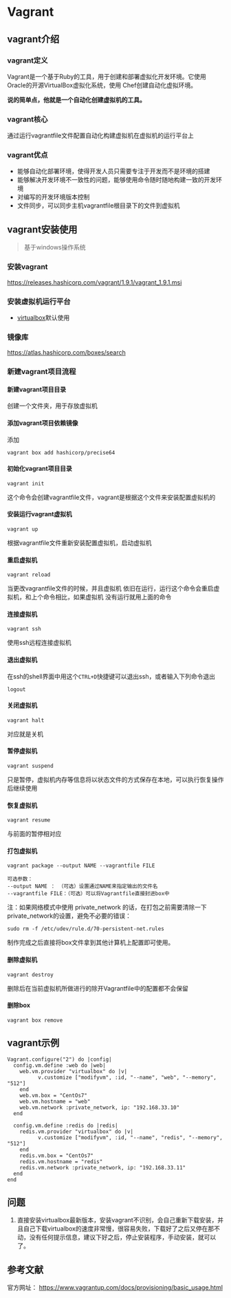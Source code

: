# Vagrant

## vagrant介绍

### vagrant定义
Vagrant是一个基于Ruby的工具，用于创建和部署虚拟化开发环境。它使用Oracle的开源VirtualBox虚拟化系统，使用 Chef创建自动化虚拟环境。

**说的简单点，他就是一个自动化创建虚拟机的工具。**

### vagrant核心
通过运行vagrantfile文件配置自动化构建虚拟机在虚拟机的运行平台上

### vagrant优点
- 能够自动化部署环境，使得开发人员只需要专注于开发而不是环境的搭建
- 能够解决开发环境不一致性的问题，能够使用命令随时随地构建一致的开发环境
- 对编写的开发环境版本控制
- 文件同步，可以同步主机vagrantfile根目录下的文件到虚拟机

## vagrant安装使用

> 基于windows操作系统

### 安装vagrant
https://releases.hashicorp.com/vagrant/1.9.1/vagrant_1.9.1.msi

### 安装虚拟机运行平台
- [virtualbox](http://download.virtualbox.org/virtualbox/5.0.10/VirtualBox-5.0.10-104061-Win.exe)默认使用

### 镜像库
https://atlas.hashicorp.com/boxes/search

### 新建vagrant项目流程

#### 新建vagrant项目目录
创建一个文件夹，用于存放虚拟机

#### 添加vagrant项目依赖镜像
添加
```
vagrant box add hashicorp/precise64
```

#### 初始化vagrant项目目录
```
vagrant init
```
这个命令会创建vagrantfile文件，vagrant是根据这个文件来安装配置虚拟机的

#### 安装运行vagrant虚拟机
```
vagrant up
```
根据vagrantfile文件重新安装配置虚拟机，启动虚拟机

#### 重启虚拟机
```
vagrant reload
```
当更改vagrantfile文件的时候，并且虚拟机
依旧在运行，运行这个命令会重启虚拟机，和上个命令相比，如果虚拟机
没有运行就用上面的命令

#### 连接虚拟机
```
vagrant ssh
```
使用ssh远程连接虚拟机

#### 退出虚拟机
在ssh的shell界面中用这个`CTRL+D`快捷键可以退出ssh，或者输入下列命令退出
```
logout
```

#### 关闭虚拟机
```
vagrant halt
```
对应就是关机

#### 暂停虚拟机
```
vagrant suspend
```
只是暂停，虚拟机内存等信息将以状态文件的方式保存在本地，可以执行恢复操作后继续使用

#### 恢复虚拟机
```
vagrant resume
```
与前面的暂停相对应

#### 打包虚拟机
```
vagrant package --output NAME --vagrantfile FILE

可选参数：
--output NAME ： （可选）设置通过NAME来指定输出的文件名
--vagrantfile FILE：（可选）可以将Vagrantfile直接封进box中
```
注：如果网络模式中使用 private_network 的话，在打包之前需要清除一下private_network的设置，避免不必要的错误：
```
sudo rm -f /etc/udev/rule.d/70-persistent-net.rules
```
制作完成之后直接将box文件拿到其他计算机上配置即可使用。

#### 删除虚拟机
```
vagrant destroy
```
删除后在当前虚拟机所做进行的除开Vagrantfile中的配置都不会保留

#### 删除box
```
vagrant box remove
```

## vagrant示例

```
Vagrant.configure("2") do |config|
  config.vm.define :web do |web|
    web.vm.provider "virtualbox" do |v|
          v.customize ["modifyvm", :id, "--name", "web", "--memory", "512"]
    end
    web.vm.box = "CentOs7"
    web.vm.hostname = "web"
    web.vm.network :private_network, ip: "192.168.33.10"
  end

  config.vm.define :redis do |redis|
    redis.vm.provider "virtualbox" do |v|
          v.customize ["modifyvm", :id, "--name", "redis", "--memory", "512"]
    end
    redis.vm.box = "CentOs7"
    redis.vm.hostname = "redis"
    redis.vm.network :private_network, ip: "192.168.33.11"
  end
end
```

## 问题
1. 直接安装virtualbox最新版本，安装vagrant不识别，会自己重新下载安装，并且自己下载virtualbox的速度非常慢，很容易失败，下载好了之后又停在那不动，没有任何提示信息，建议下好之后，停止安装程序，手动安装，就可以了。

## 参考文献
官方网址：
https://www.vagrantup.com/docs/provisioning/basic_usage.html
